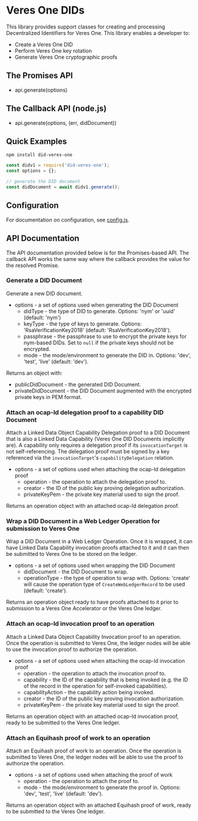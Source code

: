 # Veres One DIDs

This library provides support classes for creating and processing
Decentralized Identifiers for Veres One. This library enables a developer to:

* Create a Veres One DID
* Perform Veres One key rotation
* Generate Veres One cryptographic proofs

## The Promises API

  * api.generate(options)

## The Callback API (node.js)

  * api.generate(options, (err, didDocument))

## Quick Examples

```
npm install did-veres-one
```

```js
const didv1 = require('did-veres-one');
const options = {};

// generate the DID document
const didDocument = await didv1.generate();
```

## Configuration

For documentation on configuration, see [config.js](./lib/config.js).

## API Documentation

The API documentation provided below is for the Promises-based API. The
callback API works the same way where the callback provides the value for the
resolved Promise.

### Generate a DID Document

Generate a new DID document.

* options - a set of options used when generating the DID Document
  * didType - the type of DID to generate.
      Options: 'nym' or 'uuid' (default: 'nym')
  * keyType - the type of keys to generate.
      Options: 'RsaVerificationKey2018' (default: 'RsaVerificationKey2018').
  * passphrase - the passphrase to use to encrypt the private keys for
      nym-based DIDs. Set to `null` if the private keys should not be encrypted.
  * mode - the mode/environment to generate the DID in.
      Options: 'dev', 'test', 'live' (default: 'dev').

Returns an object with:

* publicDidDocument - the generated DID Document.
* privateDidDocument - the DID Document augmented with the encrypted private
    keys in PEM format.

### Attach an ocap-ld delegation proof to a capability DID Document

Attach a Linked Data Object Capability Delegation proof to a DID Document that
is also a Linked Data Capability (Veres One DID Documents implicitly are). A
capability only requires a delegation proof if its `invocationTarget` is not
self-referencing. The delegation proof must be signed by a key referenced via
the `invocationTarget`'s `capabilityDelegation` relation.

* options - a set of options used when attaching the ocap-ld delegation proof
  * operation - the operation to attach the delegation proof to.
  * creator - the ID of the public key proving delegation authorization.
  * privateKeyPem - the private key material used to sign the proof.

Returns an operation object with an attached ocap-ld delegation proof.

### Wrap a DID Document in a Web Ledger Operation for submission to Veres One

Wrap a DID Document in a Web Ledger Operation. Once it is wrapped, it can
have Linked Data Capability invocation proofs attached to it and it can then
be submitted to Veres One to be stored on the ledger.

* options - a set of options used when wrapping the DID Document
  * didDocument - the DID Document to wrap.
  * operationType - the type of operation to wrap with.
      Options: 'create' will cause the operation type of `CreateWebLedgerRecord`
        to be used (default: 'create').

Returns an operation object ready to have proofs attached to it prior to
submission to a Veres One Accelerator or the Veres One ledger.

### Attach an ocap-ld invocation proof to an operation

Attach a Linked Data Object Capability Invocation proof to an operation. Once
the operation is submitted to Veres One, the ledger nodes will be able to
use the invocation proof to authorize the operation.

* options - a set of options used when attaching the ocap-ld invocation proof
  * operation - the operation to attach the invocation proof to.
  * capability - the ID of the capability that is being invoked (e.g. the
      ID of the record in the operation for self-invoked capabilities).
  * capabilityAction - the capability action being invoked.
  * creator - the ID of the public key proving invocation authorization.
  * privateKeyPem - the private key material used to sign the proof.

Returns an operation object with an attached ocap-ld invocation proof, ready to
be submitted to the Veres One ledger.

### Attach an Equihash proof of work to an operation

Attach an Equihash proof of work to an operation. Once the operation is
submitted to Veres One, the ledger nodes will be able to use the proof to
authorize the operation.

* options - a set of options used when attaching the proof of work
  * operation - the operation to attach the proof to.
  * mode - the mode/environment to generate the proof in.
      Options: 'dev', 'test', 'live' (default: 'dev').

Returns an operation object with an attached Equihash proof of work, ready to
be submitted to the Veres One ledger.
